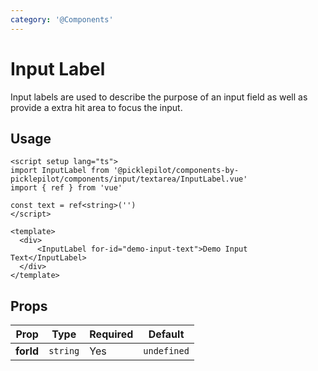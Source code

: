 ```yaml
---
category: '@Components'
---
```


# Input Label

Input labels are used to describe the purpose of an input field as well as provide a extra hit area to focus the input.

## Usage

```vue
<script setup lang="ts">
import InputLabel from '@picklepilot/components-by-picklepilot/components/input/textarea/InputLabel.vue'
import { ref } from 'vue'

const text = ref<string>('')
</script>

<template>
  <div>
      <InputLabel for-id="demo-input-text">Demo Input Text</InputLabel>
  </div>
</template>
```

## Props

| Prop           | Type     | Required | Default     |
|----------------|----------|----------|-------------|
| **forId**      | `string` | Yes      | `undefined` |

